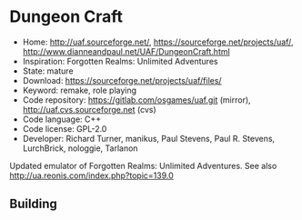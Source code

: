 # Dungeon Craft

- Home: http://uaf.sourceforge.net/, https://sourceforge.net/projects/uaf/, http://www.dianneandpaul.net/UAF/DungeonCraft.html
- Inspiration: Forgotten Realms: Unlimited Adventures
- State: mature
- Download: https://sourceforge.net/projects/uaf/files/
- Keyword: remake, role playing
- Code repository: https://gitlab.com/osgames/uaf.git (mirror), http://uaf.cvs.sourceforge.net (cvs)
- Code language: C++
- Code license: GPL-2.0
- Developer: Richard Turner, manikus, Paul Stevens, Paul R. Stevens, LurchBrick, nologgie, Tarlanon

Updated emulator of Forgotten Realms: Unlimited Adventures.
See also http://ua.reonis.com/index.php?topic=139.0

## Building
